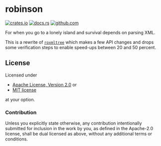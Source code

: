 # robinson

[![crates.io](https://img.shields.io/crates/v/robinson.svg)](https://crates.io/crates/robinson)
[![docs.rs](https://docs.rs/robinson/badge.svg)](https://docs.rs/robinson)
[![github.com](https://github.com/adamreichold/robinson/actions/workflows/test.yaml/badge.svg)](https://github.com/adamreichold/robinson/actions/workflows/test.yaml)

For when you go to a lonely island and survival depends on parsing XML.

This is a rewrite of [`roxmltree`](https://github.com/RazrFalcon/roxmltree) which makes a few API changes and drops some verification steps to enable speed-ups between 20 and 50 percent.

## License

Licensed under

 * [Apache License, Version 2.0](LICENSE-APACHE) or
 * [MIT license](LICENSE-MIT)

at your option.

### Contribution

Unless you explicitly state otherwise, any contribution intentionally submitted for inclusion in the work by you, as defined in the Apache-2.0 license, shall be dual licensed as above, without any additional terms or conditions.
